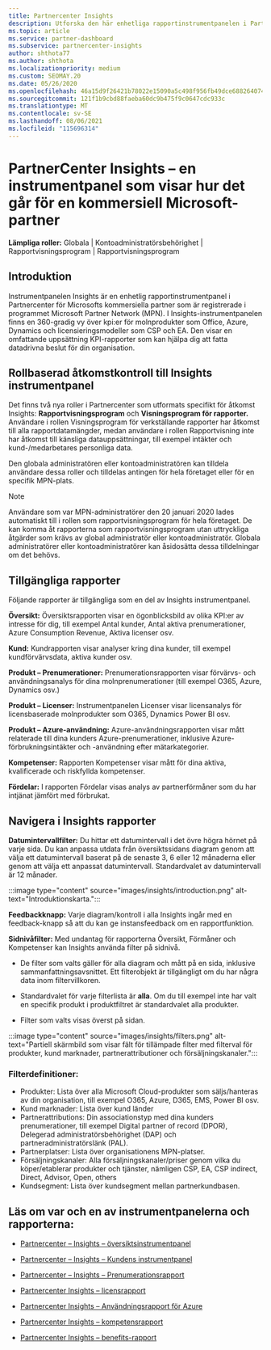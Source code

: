 ```yaml
---
title: Partnercenter Insights
description: Utforska den här enhetliga rapportinstrumentpanelen i Partnercenter. Se hur det går för dig i KPI:er för försäljning och distribution, kundutveckling med mera.
ms.topic: article
ms.service: partner-dashboard
ms.subservice: partnercenter-insights
author: shthota77
ms.author: shthota
ms.localizationpriority: medium
ms.custom: SEOMAY.20
ms.date: 05/26/2020
ms.openlocfilehash: 46a15d9f26421b78022e15090a5c498f956fb49dce688264074788be88d04cf2
ms.sourcegitcommit: 121f1b9cbd88faeba60dc9b475f9c0647cdc933c
ms.translationtype: MT
ms.contentlocale: sv-SE
ms.lasthandoff: 08/06/2021
ms.locfileid: "115696314"
---
```

# <a name="partner-center-insights---a-dashboard-that-shows-how-a-microsoft-commercial-partner-is-doing"></a>PartnerCenter Insights – en instrumentpanel som visar hur det går för en kommersiell Microsoft-partner

**Lämpliga roller:** Globala | Kontoadministratörsbehörighet | Rapportvisningsprogram | Rapportvisningsprogram

## <a name="introduction"></a>Introduktion

Instrumentpanelen Insights är en enhetlig rapportinstrumentpanel i Partnercenter för Microsofts kommersiella partner som är registrerade i programmet Microsoft Partner Network (MPN). I Insights-instrumentpanelen finns en 360-gradig vy över kpi:er för molnprodukter som Office, Azure, Dynamics och licensieringsmodeller som CSP och EA. Den visar en omfattande uppsättning KPI-rapporter som kan hjälpa dig att fatta datadrivna beslut för din organisation. 

## <a name="role-based-access-control-to-the-insights-dashboard"></a>Rollbaserad åtkomstkontroll till Insights instrumentpanel

Det finns två nya roller i Partnercenter som utformats specifikt för åtkomst Insights: **Rapportvisningsprogram** och **Visningsprogram för rapporter.** Användare i rollen Visningsprogram för verkställande rapporter har åtkomst till alla rapportdatamängder, medan användare i rollen Rapportvisning inte har åtkomst till känsliga datauppsättningar, till exempel intäkter och kund-/medarbetares personliga data. 

Den globala administratören eller kontoadministratören kan tilldela användare dessa roller och tilldelas antingen för hela företaget eller för en specifik MPN-plats.  

>[!Note] 
>Användare som var MPN-administratörer den 20 januari 2020 lades automatiskt till i rollen som rapportvisningsprogram för hela företaget. De kan komma åt rapporterna som rapportvisningsprogram utan uttryckliga åtgärder som krävs av global administratör eller kontoadministratör. Globala administratörer eller kontoadministratörer kan åsidosätta dessa tilldelningar om det behövs. 

## <a name="reports-available"></a>Tillgängliga rapporter

Följande rapporter är tillgängliga som en del av Insights instrumentpanel.

**Översikt:** Översiktsrapporten visar en ögonblicksbild av olika KPI:er av intresse för dig, till exempel Antal kunder, Antal aktiva prenumerationer, Azure Consumption Revenue, Aktiva licenser osv.

**Kund:** Kundrapporten visar analyser kring dina kunder, till exempel kundförvärvsdata, aktiva kunder osv.

**Produkt – Prenumerationer:** Prenumerationsrapporten visar förvärvs- och användningsanalys för dina molnprenumerationer (till exempel O365, Azure, Dynamics osv.)

**Produkt – Licenser:** Instrumentpanelen Licenser visar licensanalys för licensbaserade molnprodukter som O365, Dynamics Power BI osv.

**Produkt – Azure-användning:** Azure-användningsrapporten visar mått relaterade till dina kunders Azure-prenumerationer, inklusive Azure-förbrukningsintäkter och -användning efter mätarkategorier.

**Kompetenser:** Rapporten Kompetenser visar mått för dina aktiva, kvalificerade och riskfyllda kompetenser.

**Fördelar:** I rapporten Fördelar visas analys av partnerförmåner som du har intjänat jämfört med förbrukat.

## <a name="navigating-the-insights-reports"></a>Navigera i Insights rapporter

**Datumintervallfilter:** Du hittar ett datumintervall i det övre högra hörnet på varje sida. Du kan anpassa utdata från översiktssidans diagram genom att välja ett datumintervall baserat på de senaste 3, 6 eller 12 månaderna eller genom att välja ett anpassat datumintervall. Standardvalet av datumintervall är 12 månader. 

:::image type="content" source="images/insights/introduction.png" alt-text="Introduktionskarta.":::

**Feedbackknapp:** Varje diagram/kontroll i alla Insights ingår med en feedback-knapp så att du kan ge instansfeedback om en rapportfunktion. 

 
**Sidnivåfilter:** Med undantag för rapporterna Översikt, Förmåner och Kompetenser kan Insights använda filter på sidnivå. 

- De filter som valts gäller för alla diagram och mått på en sida, inklusive sammanfattningsavsnittet. Ett filterobjekt är tillgängligt om du har några data inom filtervillkoren. 

- Standardvalet för varje filterlista är **alla**. Om du till exempel inte har valt en specifik produkt i produktfiltret är standardvalet alla produkter.

- Filter som valts visas överst på sidan. 

:::image type="content" source="images/insights/filters.png" alt-text="Partiell skärmbild som visar fält för tillämpade filter med filterval för produkter, kund marknader, partnerattributioner och försäljningskanaler.":::

### <a name="filters-definitions"></a>Filterdefinitioner:

- Produkter: Lista över alla Microsoft Cloud-produkter som säljs/hanteras av din organisation, till exempel O365, Azure, D365, EMS, Power BI osv.
- Kund marknader: Lista över kund länder
- Partnerattributions: Din associationstyp med dina kunders prenumerationer, till exempel Digital partner of record (DPOR), Delegerad administratörsbehörighet (DAP) och partneradministratörslänk (PAL). 
- Partnerplatser: Lista över organisationens MPN-platser.
- Försäljningskanaler: Alla försäljningskanaler/priser genom vilka du köper/etablerar produkter och tjänster, nämligen CSP, EA, CSP indirect, Direct, Advisor, Open, others
- Kundsegment: Lista över kundsegment mellan partnerkundbasen.

## <a name="read-about-each-of-the-dashboards-and-reports"></a>Läs om var och en av instrumentpanelerna och rapporterna:

- [Partnercenter – Insights – översiktsinstrumentpanel](insights-overview-report.md)

- [Partnercenter – Insights – Kundens instrumentpanel](insights-customer-report.md)

- [Partnercenter – Insights – Prenumerationsrapport](insights-product-subscriptions-report.md)

- [Partnercenter Insights – licensrapport](insights-product-licenses-report.md)

- [Partnercenter Insights – Användningsrapport för Azure](insights-azure-usage-report.md)

- [Partnercenter Insights – kompetensrapport](insights-competencies-report.md)

- [Partnercenter Insights – benefits-rapport](insights-benefits-report.md)
